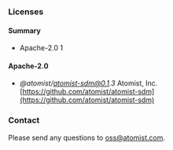 ### Licenses

#### Summary

  * Apache-2.0 1

#### Apache-2.0

  * _@atomist/atomist-sdm@0.1.3_ Atomist, Inc. [https://github.com/atomist/atomist-sdm](https://github.com/atomist/atomist-sdm)

### Contact

Please send any questions to [oss@atomist.com](mailto:oss@atomist.com).